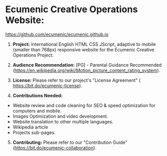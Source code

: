 # Ecumenic Creative Operations Website: 
https://github.com/ecumenic/ecumenic.github.io

1. **Project:** International English HTML CSS JScript, adaptive to mobile (smaller than 768px) responsive website for the Ecumenic Creative Operations Project.

2. **Audience Recommendation:** [PG] - Parental Guidance Recommended (https://en.wikipedia.org/wiki/Motion_picture_content_rating_system).

3. **License:** Please refer to our project's "License Agreement" (
https://bit.do/ecumenic-license).

4. **Contributions Needed:**
- Website review and code cleaning for SEO & speed optimization for computers and mobile.
- Images Optimization and video development.
- Website translation to other multiple languages.
- Wikipedia article
- Projects sub-pages.

5. **Contributing:** Please refer to our "Contribution Guide" (https://bit.do/ecumenic-collaboration).

